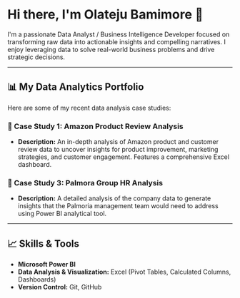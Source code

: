 # Hi there, I'm Olateju Bamimore 👋

I'm a passionate Data Analyst / Business Intelligence Developer focused on transforming raw data into actionable insights and compelling narratives. I enjoy leveraging data to solve real-world business problems and drive strategic decisions.

---

## 📊 My Data Analytics Portfolio

Here are some of my recent data analysis case studies:

### 📁 Case Study 1: Amazon Product Review Analysis
* **Description:** An in-depth analysis of Amazon product and customer review data to uncover insights for product improvement, marketing strategies, and customer engagement. Features a comprehensive Excel dashboard.

### 📁 Case Study 3:  Palmora Group HR Analysis
* **Description:** A detailed analysis of the company data to generate insights that the Palmoria management team would need to address using Power BI analytical tool.

---

## 📈 Skills & Tools

* **Microsoft Power BI**
* **Data Analysis & Visualization:** Excel (Pivot Tables, Calculated Columns, Dashboards)
* **Version Control:** Git, GitHub
